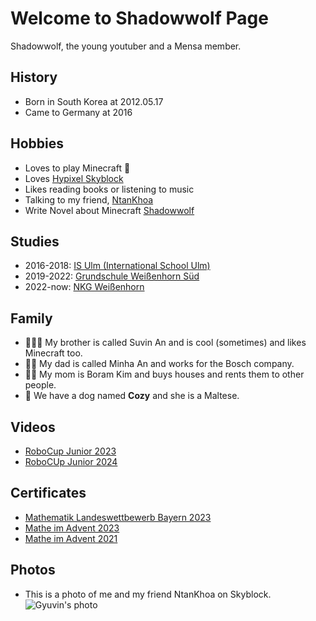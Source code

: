# Welcome to Shadowwolf Page
Shadowwolf, the young youtuber and a Mensa member. 

## History
- Born in South Korea at 2012.05.17
- Came to Germany at 2016

## Hobbies
- Loves to play Minecraft 👾
- Loves [Hypixel Skyblock](https://wiki.hypixel.net/Main_Page)
- Likes reading books or listening to music
- Talking to my friend, [NtanKhoa](https://www.youtube.com/@ntankhoa)
- Write Novel about Minecraft [Shadowwolf](https://an-shadowwolf.blogspot.com/)

## Studies
- 2016-2018: [IS Ulm (International School Ulm)](https://www.is-ulm.de/)
- 2019-2022: [Grundschule Weißenhorn Süd](https://www.gs-sued-weissenhorn.de/)
- 2022-now: [NKG Weißenhorn](https://nikolaus-kopernikus-gymnasium.de/nkgweb/)

## Family
- 🤦🏻‍♂️ My brother is called Suvin An and is cool (sometimes) and likes Minecraft too. 
- 👨🏻 My dad is called Minha An and works for the Bosch company. 
- 👩🏻 My mom is Boram Kim and buys houses and rents them to other people.
- 🐶 We have a dog named **Cozy** and she is a Maltese.

## Videos
- [RoboCup Junior 2023](https://www.youtube.com/shorts/g_vEH6Y_KHA)
- [RoboCUp Junior 2024]()

## Certificates
- [Mathematik Landeswettbewerb Bayern 2023](/assets/img/UrkundefürLandeswettbewerbMathematikBayern2023.jpg)
- [Mathe im Advent 2023](/assets/img/Urkunde_MiA_2023_Gyuvin_An_4-6.jpg)
- [Mathe im Advent 2021](/assets/img/Urkunde_MiA_2021_Gyuvin_An_4-6.jpg)

## Photos
- This is a photo of me and my friend NtanKhoa on Skyblock.
![Gyuvin's photo](https://media.discordapp.net/attachments/1150073458651304001/1187400295798546592/image.png?ex=6596bfb3&is=65844ab3&hm=d3670d98b63780982f3fff412995cb40782d34c677e2ab83d5888b66d5edfa2d&=&format=webp&quality=lossless&width=2382&height=1340)
